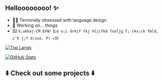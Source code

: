 ## Helloooooooo! ✨

- 😵‍💫 Terminally obsessed with language design
- 🚧 Working on... *things*
- ⌨️ `X;ukhaj-CM EFW!` (`Le o;i drkjf fkj hljifkd fsoljg f; ckx;ck fmld, L'h j;f d;sso. P) <3`)

[![Top Langs](https://github-readme-stats.vercel.app/api/top-langs/?username=endorpersand&theme=apprentice&bg_color=45,262646,262626)](https://github.com/anuraghazra/github-readme-stats)

[![GitHub Stats](https://github-readme-stats.vercel.app/api/?username=endorpersand&theme=apprentice&hide_rank=true&show_icons=true&bg_color=45,262646,262626)](https://github.com/anuraghazra/github-readme-stats)

## ⬇️ Check out some projects ⬇️
<!--
**endorpersand/endorpersand** is a ✨ _special_ ✨ repository because its `README.md` (this file) appears on your GitHub profile.

Here are some ideas to get you started:

- 🔭 I’m currently working on ...
- 🌱 I’m currently learning ...
- 👯 I’m looking to collaborate on ...
- 🤔 I’m looking for help with ...
- 💬 Ask me about ...
- 📫 How to reach me: ...
- 😄 Pronouns: ...
- ⚡ Fun fact: ...
-->
